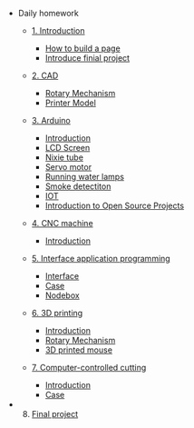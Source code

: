 <!-- 侧边栏 docs/_sidebar.md -->

- Daily homework
  - [1. Introduction](README.md)
    - [How to build a page](01/HowtoBuildWeb/README.md)
    - [Introduce finial project](01/FinalproductIntro/README.md)
  - [2. CAD](02/project/rota.md)
    - [Rotary Mechanism](02/project/rota.md)
    - [Printer Model](02/Fusion%20360%E7%BD%91%E9%A1%B5%204d7a8c51c08f496985518b19499e2b2b.md)
    
  - [3. Arduino](arduino/basics.md)
    - [Introduction](arduino/basics.md)
    - [LCD Screen](arduino/lcd.md)
    - [Nixie tube](arduino/nixie.md)
    - [Servo motor](arduino/servo.md) 
    - [Running water lamps](arduino/waterlamps.md) 
    - [Smoke detectiton](arduino/smoke.md)
    - [IOT](arduino/IOT.md)
    - [Introduction to Open Source Projects](arduino/project.md)

  - [4. CNC machine](CNC/Introduction.md)
    - [Introduction](CNC/Introduction.md)
  
  - [5. Interface application programming](IAP/introduction.md)
    - [Interface](IAP/Interface.md)
    - [Case](IAP/firework.md)
    - [Nodebox](IAP/nodebox.md)
  
  - [6. 3D printing](3D/Introduction.md)
    - [Introduction](3D/Introduction.md)
    - [Rotary Mechanism](3D/rotary.md)
    - [3D printed mouse](3D/mouse.md)
    

  - [7. Computer-controlled cutting](CCC/intro.md)
    - [Introduction](CCC/intro.md)
    - [Case](CCC/project.md)


- 8. [Final project](README.md)
 
